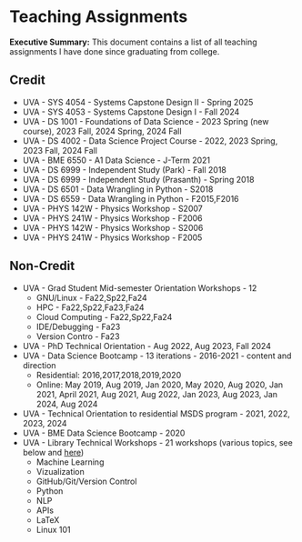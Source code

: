 # Teaching Assignments
**Executive Summary:** This document contains a list of all teaching assignments I have done since graduating from college.

## Credit
* UVA - SYS 4054 - Systems Capstone Design II - Spring 2025
* UVA - SYS 4053 - Systems Capstone Design I - Fall 2024
* UVA - DS 1001 - Foundations of Data Science - 2023 Spring (new course), 2023 Fall, 2024 Spring, 2024 Fall
* UVA - DS 4002 - Data Science Project Course - 2022, 2023 Spring, 2023 Fall, 2024 Fall
* UVA - BME 6550 - A1 Data Science - J-Term 2021
* UVA - DS 6999 - Independent Study (Park) - Fall 2018
* UVA - DS 6999 - Independent Study (Prasanth) - Spring 2018
* UVA - DS 6501 - Data Wrangling in Python - S2018
* UVA - DS 6559 - Data Wrangling in Python - F2015,F2016
* UVA - PHYS 142W - Physics Workshop - S2007
* UVA - PHYS 241W - Physics Workshop - F2006
* UVA - PHYS 142W - Physics Workshop - S2006
* UVA - PHYS 241W - Physics Workshop - F2005

## Non-Credit

* UVA - Grad Student Mid-semester Orientation Workshops - 12
   * GNU/Linux - Fa22,Sp22,Fa24
   * HPC - Fa22,Sp22,Fa23,Fa24
   * Cloud Computing - Fa22,Sp22,Fa24
   * IDE/Debugging - Fa23
   * Version Contro - Fa23
* UVA - PhD Technical Orientation - Aug 2022, Aug 2023, Fall 2024
* UVA - Data Science Bootcamp - 13 iterations - 2016-2021 - content and direction
    * Residential: 2016,2017,2018,2019,2020
    * Online: May 2019, Aug 2019, Jan 2020, May 2020, Aug 2020, Jan 2021, April 2021, Aug 2021, Aug 2022, Jan 2023, Aug 2023, Jan 2024, Aug 2024
* UVA - Technical Orientation to residential MSDS program - 2021, 2022, 2023, 2024
* UVA - BME Data Science Bootcamp - 2020
* UVA - Library Technical Workshops - 21 workshops (various topics, see below and [here](https://data.library.virginia.edu/training/past-workshops/))
  * Machine Learning
  * Vizualization
  * GitHub/Git/Version Control
  * Python
  * NLP
  * APIs
  * LaTeX
  * Linux 101
